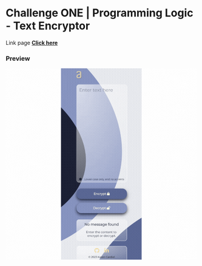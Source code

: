 # Challenge ONE | Programming Logic - Text Encryptor

Link page **[Click here](https://karencardiel.github.io/text-encryptor/)**

### Preview

![GIF](https://github.com/karencardiel/encryptor-text/blob/main/imagenes/ss.gif)

